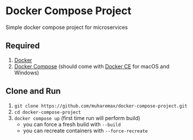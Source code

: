 # Docker Compose Project
Simple docker compose project for microservices

## Required
1. [Docker](https://www.docker.com/products/docker)
2. [Docker Compose](https://docs.docker.com/compose/install/) (should come with [Docker CE](https://store.docker.com/search?offering=community&type=edition) for macOS and Windows)

## Clone and Run

1. `git clone https://github.com/muharemax/docker-compose-project.git`
2. `cd docker-compose-project`
3. `docker compose up` (first time run will perform build)
    - you can force a fresh build with `--build`
    - you can recreate containers with `--force-recreate`

